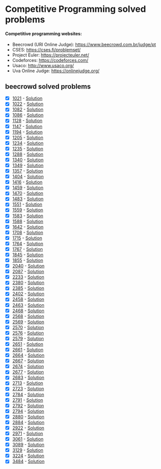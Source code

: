 # Competitive Programming solved problems
#### Competitive programming websites:
- Beecrowd (URI Online Judge): https://www.beecrowd.com.br/judge/pt
- CSES: https://cses.fi/problemset/
- Project Euler: https://projecteuler.net/
- Codeforces: https://codeforces.com/
- Usaco: http://www.usaco.org/
- Uva Online Judge: https://onlinejudge.org/

## beecrowd solved problems
- [x] [1021](https://www.beecrowd.com.br/repository/UOJ_1021.html) - [Solution](https://github.com/luizademelo/competitive-programming/blob/master/beecrowd/1021.cpp)
- [x] [1022](https://www.beecrowd.com.br/repository/UOJ_1022.html) - [Solution](https://github.com/luizademelo/competitive-programming/blob/master/beecrowd/1022.cpp)
- [x] [1082](https://www.beecrowd.com.br/repository/UOJ_1082.html) - [Solution](https://github.com/luizademelo/competitive-programming/blob/master/beecrowd/1082.cpp)
- [x] [1086](https://www.beecrowd.com.br/repository/UOJ_1086.html) - [Solution](https://github.com/luizademelo/competitive-programming/blob/master/beecrowd/1086.cpp)
- [x] [1128](https://www.beecrowd.com.br/repository/UOJ_1128.html) - [Solution](https://github.com/luizademelo/competitive-programming/blob/master/beecrowd/1128.cpp)
- [x] [1147](https://www.beecrowd.com.br/repository/UOJ_1147.html) - [Solution](https://github.com/luizademelo/competitive-programming/blob/master/beecrowd/1147.cpp)
- [x] [1194](https://www.beecrowd.com.br/repository/UOJ_1194.html) - [Solution](https://github.com/luizademelo/competitive-programming/blob/master/beecrowd/1194.cpp)
- [x] [1205](https://www.beecrowd.com.br/repository/UOJ_1205.html) - [Solution](https://github.com/luizademelo/competitive-programming/blob/master/beecrowd/1205.cpp)
- [x] [1234](https://www.beecrowd.com.br/repository/UOJ_1234.html) - [Solution](https://github.com/luizademelo/competitive-programming/blob/master/beecrowd/1234.cpp)
- [x] [1235](https://www.beecrowd.com.br/repository/UOJ_1235.html) - [Solution](https://github.com/luizademelo/competitive-programming/blob/master/beecrowd/1235.cpp)
- [x] [1288](https://www.beecrowd.com.br/repository/UOJ_1288.html) - [Solution](https://github.com/luizademelo/competitive-programming/blob/master/beecrowd/1288.cpp)
- [x] [1340](https://www.beecrowd.com.br/repository/UOJ_1340.html) - [Solution](https://github.com/luizademelo/competitive-programming/blob/master/beecrowd/1340.cpp)
- [x] [1349](https://www.beecrowd.com.br/repository/UOJ_1349.html) - [Solution](https://github.com/luizademelo/competitive-programming/blob/master/beecrowd/1349.cpp)
- [x] [1357](https://www.beecrowd.com.br/repository/UOJ_1357.html) - [Solution](https://github.com/luizademelo/competitive-programming/blob/master/beecrowd/1357.cpp)
- [x] [1404](https://www.beecrowd.com.br/repository/UOJ_1404.html) - [Solution](https://github.com/luizademelo/competitive-programming/blob/master/beecrowd/1404.cpp)
- [x] [1416](https://www.beecrowd.com.br/repository/UOJ_1416.html) - [Solution](https://github.com/luizademelo/competitive-programming/blob/master/beecrowd/1416.cpp)
- [x] [1459](https://www.beecrowd.com.br/repository/UOJ_1459.html) - [Solution](https://github.com/luizademelo/competitive-programming/blob/master/beecrowd/1459.cpp)
- [x] [1470](https://www.beecrowd.com.br/repository/UOJ_1470.html) - [Solution](https://github.com/luizademelo/competitive-programming/blob/master/beecrowd/1470.cpp)
- [x] [1483](https://www.beecrowd.com.br/repository/UOJ_1483.html) - [Solution](https://github.com/luizademelo/competitive-programming/blob/master/beecrowd/1483.cpp)
- [x] [1551](https://www.beecrowd.com.br/repository/UOJ_1551.html) - [Solution](https://github.com/luizademelo/competitive-programming/blob/master/beecrowd/1551.cpp)
- [x] [1559](https://www.beecrowd.com.br/repository/UOJ_1559.html) - [Solution](https://github.com/luizademelo/competitive-programming/blob/master/beecrowd/1559.cpp)
- [x] [1583](https://www.beecrowd.com.br/repository/UOJ_1583.html) - [Solution](https://github.com/luizademelo/competitive-programming/blob/master/beecrowd/1583.cpp)
- [x] [1588](https://www.beecrowd.com.br/repository/UOJ_1588.html) - [Solution](https://github.com/luizademelo/competitive-programming/blob/master/beecrowd/1588.cpp)
- [x] [1642](https://www.beecrowd.com.br/repository/UOJ_1642.html) - [Solution](https://github.com/luizademelo/competitive-programming/blob/master/beecrowd/1642.cpp)
- [x] [1708](https://www.beecrowd.com.br/repository/UOJ_1708.html) - [Solution](https://github.com/luizademelo/competitive-programming/blob/master/beecrowd/1708.cpp)
- [x] [1715](https://www.beecrowd.com.br/repository/UOJ_1715.html) - [Solution](https://github.com/luizademelo/competitive-programming/blob/master/beecrowd/1715.cpp)
- [x] [1764](https://www.beecrowd.com.br/repository/UOJ_1764.html) - [Solution](https://github.com/luizademelo/competitive-programming/blob/master/beecrowd/1764.cpp)
- [x] [1767](https://www.beecrowd.com.br/repository/UOJ_1767.html) - [Solution](https://github.com/luizademelo/competitive-programming/blob/master/beecrowd/1767.cpp)
- [x] [1845](https://www.beecrowd.com.br/repository/UOJ_1845.html) - [Solution](https://github.com/luizademelo/competitive-programming/blob/master/beecrowd/1845.cpp)
- [x] [1855](https://www.beecrowd.com.br/repository/UOJ_1855.html) - [Solution](https://github.com/luizademelo/competitive-programming/blob/master/beecrowd/1855.cpp)
- [x] [2040](https://www.beecrowd.com.br/repository/UOJ_2040.html) - [Solution](https://github.com/luizademelo/competitive-programming/blob/master/beecrowd/2040.cpp)
- [x] [2087](https://www.beecrowd.com.br/repository/UOJ_2087.html) - [Solution](https://github.com/luizademelo/competitive-programming/blob/master/beecrowd/2087.cpp)
- [x] [2233](https://www.beecrowd.com.br/repository/UOJ_2233.html) - [Solution](https://github.com/luizademelo/competitive-programming/blob/master/beecrowd/2233.cpp)
- [x] [2380](https://www.beecrowd.com.br/repository/UOJ_2380.html) - [Solution](https://github.com/luizademelo/competitive-programming/blob/master/beecrowd/2380.cpp)
- [x] [2385](https://www.beecrowd.com.br/repository/UOJ_2385.html) - [Solution](https://github.com/luizademelo/competitive-programming/blob/master/beecrowd/2385.cpp)
- [x] [2402](https://www.beecrowd.com.br/repository/UOJ_2402.html) - [Solution](https://github.com/luizademelo/competitive-programming/blob/master/beecrowd/2402.cpp)
- [x] [2458](https://www.beecrowd.com.br/repository/UOJ_2458.html) - [Solution](https://github.com/luizademelo/competitive-programming/blob/master/beecrowd/2458.cpp)
- [x] [2463](https://www.beecrowd.com.br/repository/UOJ_2463.html) - [Solution](https://github.com/luizademelo/competitive-programming/blob/master/beecrowd/2463.cpp)
- [x] [2468](https://www.beecrowd.com.br/repository/UOJ_2468.html) - [Solution](https://github.com/luizademelo/competitive-programming/blob/master/beecrowd/2468.cpp)
- [x] [2568](https://www.beecrowd.com.br/repository/UOJ_2568.html) - [Solution](https://github.com/luizademelo/competitive-programming/blob/master/beecrowd/2568.cpp)
- [x] [2569](https://www.beecrowd.com.br/repository/UOJ_2569.html) - [Solution](https://github.com/luizademelo/competitive-programming/blob/master/beecrowd/2569.cpp)
- [x] [2570](https://www.beecrowd.com.br/repository/UOJ_2570.html) - [Solution](https://github.com/luizademelo/competitive-programming/blob/master/beecrowd/2570.cpp)
- [x] [2576](https://www.beecrowd.com.br/repository/UOJ_2576.html) - [Solution](https://github.com/luizademelo/competitive-programming/blob/master/beecrowd/2576.cpp)
- [x] [2579](https://www.beecrowd.com.br/repository/UOJ_2579.html) - [Solution](https://github.com/luizademelo/competitive-programming/blob/master/beecrowd/2579.cpp)
- [x] [2651](https://www.beecrowd.com.br/repository/UOJ_2651.html) - [Solution](https://github.com/luizademelo/competitive-programming/blob/master/beecrowd/2651.cpp)
- [x] [2661](https://www.beecrowd.com.br/repository/UOJ_2661.html) - [Solution](https://github.com/luizademelo/competitive-programming/blob/master/beecrowd/2661.cpp)
- [x] [2664](https://www.beecrowd.com.br/repository/UOJ_2664.html) - [Solution](https://github.com/luizademelo/competitive-programming/blob/master/beecrowd/2664.cpp)
- [x] [2667](https://www.beecrowd.com.br/repository/UOJ_2667.html) - [Solution](https://github.com/luizademelo/competitive-programming/blob/master/beecrowd/2667.cpp)
- [x] [2674](https://www.beecrowd.com.br/repository/UOJ_2674.html) - [Solution](https://github.com/luizademelo/competitive-programming/blob/master/beecrowd/2674.cpp)
- [x] [2677](https://www.beecrowd.com.br/repository/UOJ_2677.html) - [Solution](https://github.com/luizademelo/competitive-programming/blob/master/beecrowd/2677.cpp)
- [x] [2683](https://www.beecrowd.com.br/repository/UOJ_2683.html) - [Solution](https://github.com/luizademelo/competitive-programming/blob/master/beecrowd/2683.cpp)
- [x] [2713](https://www.beecrowd.com.br/repository/UOJ_2713.html) - [Solution](https://github.com/luizademelo/competitive-programming/blob/master/beecrowd/2713.cpp)
- [x] [2723](https://www.beecrowd.com.br/repository/UOJ_2723.html) - [Solution](https://github.com/luizademelo/competitive-programming/blob/master/beecrowd/2723.cpp)
- [x] [2784](https://www.beecrowd.com.br/repository/UOJ_2784.html) - [Solution](https://github.com/luizademelo/competitive-programming/blob/master/beecrowd/2784.cpp)
- [x] [2791](https://www.beecrowd.com.br/repository/UOJ_2791.html) - [Solution](https://github.com/luizademelo/competitive-programming/blob/master/beecrowd/2791.cpp)
- [x] [2792](https://www.beecrowd.com.br/repository/UOJ_2792.html) - [Solution](https://github.com/luizademelo/competitive-programming/blob/master/beecrowd/2792.cpp)
- [x] [2794](https://www.beecrowd.com.br/repository/UOJ_2794.html) - [Solution](https://github.com/luizademelo/competitive-programming/blob/master/beecrowd/2794.cpp)
- [x] [2880](https://www.beecrowd.com.br/repository/UOJ_2880.html) - [Solution](https://github.com/luizademelo/competitive-programming/blob/master/beecrowd/2880.cpp)
- [x] [2884](https://www.beecrowd.com.br/repository/UOJ_2884.html) - [Solution](https://github.com/luizademelo/competitive-programming/blob/master/beecrowd/2884.cpp)
- [x] [2922](https://www.beecrowd.com.br/repository/UOJ_2922.html) - [Solution](https://github.com/luizademelo/competitive-programming/blob/master/beecrowd/2922.cpp)
- [x] [2971](https://www.beecrowd.com.br/repository/UOJ_2971.html) - [Solution](https://github.com/luizademelo/competitive-programming/blob/master/beecrowd/2971.cpp)
- [x] [3061](https://www.beecrowd.com.br/repository/UOJ_3061.html) - [Solution](https://github.com/luizademelo/competitive-programming/blob/master/beecrowd/3061.cpp)
- [x] [3089](https://www.beecrowd.com.br/repository/UOJ_3089.html) - [Solution](https://github.com/luizademelo/competitive-programming/blob/master/beecrowd/3089.cpp)
- [x] [3129](https://www.beecrowd.com.br/repository/UOJ_3129.html) - [Solution](https://github.com/luizademelo/competitive-programming/blob/master/beecrowd/3129.cpp)
- [x] [3224](https://www.beecrowd.com.br/repository/UOJ_3224.html) - [Solution](https://github.com/luizademelo/competitive-programming/blob/master/beecrowd/3224.cpp)
- [x] [3484](https://www.beecrowd.com.br/repository/UOJ_3484.html) - [Solution](https://github.com/luizademelo/competitive-programming/blob/master/beecrowd/3484.cpp)